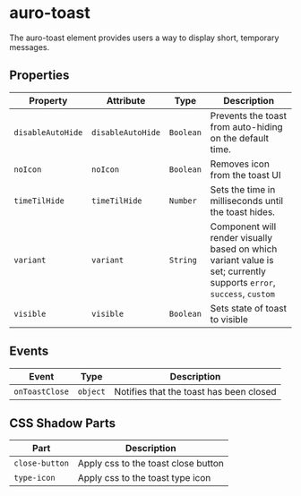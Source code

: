 # auro-toast

The auro-toast element provides users a way to display short, temporary messages.

## Properties

| Property          | Attribute         | Type      | Description                                      |
|-------------------|-------------------|-----------|--------------------------------------------------|
| `disableAutoHide` | `disableAutoHide` | `Boolean` | Prevents the toast from auto-hiding on the default time. |
| `noIcon`          | `noIcon`          | `Boolean` | Removes icon from the toast UI                   |
| `timeTilHide`     | `timeTilHide`     | `Number`  | Sets the time in milliseconds until the toast hides. |
| `variant`         | `variant`         | `String`  | Component will render visually based on which variant value is set; currently supports `error`, `success`, `custom` |
| `visible`         | `visible`         | `Boolean` | Sets state of toast to visible                   |

## Events

| Event          | Type     | Description                             |
|----------------|----------|-----------------------------------------|
| `onToastClose` | `object` | Notifies that the toast has been closed |

## CSS Shadow Parts

| Part           | Description                         |
|----------------|-------------------------------------|
| `close-button` | Apply css to the toast close button |
| `type-icon`    | Apply css to the toast type icon    |
